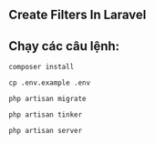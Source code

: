 ##  Create Filters In Laravel
## Chạy các câu lệnh:

`composer install`

`cp .env.example .env`

`php artisan migrate`

`php artisan tinker`

`php artisan server`


